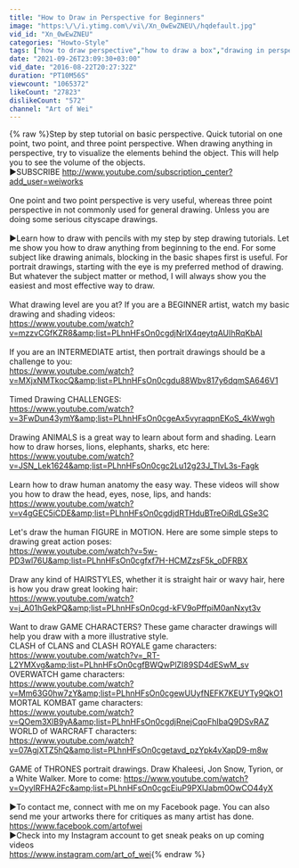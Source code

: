 ```yaml
---
title: "How to Draw in Perspective for Beginners"
image: "https:\/\/i.ytimg.com\/vi\/Xn_0wEwZNEU\/hqdefault.jpg"
vid_id: "Xn_0wEwZNEU"
categories: "Howto-Style"
tags: ["how to draw perspective","how to draw a box","drawing in perspective for beginners"]
date: "2021-09-26T23:09:30+03:00"
vid_date: "2016-08-22T20:27:32Z"
duration: "PT10M56S"
viewcount: "1065372"
likeCount: "27823"
dislikeCount: "572"
channel: "Art of Wei"
---
```

{% raw %}Step by step tutorial on basic perspective. Quick tutorial on one point, two point, and three point perspective. When drawing anything in perspective, try to visualize the elements behind the object. This will help you to see the volume of the objects.<br />►SUBSCRIBE <a rel="nofollow" target="blank" href="http://www.youtube.com/subscription_center?add_user=weiworks">http://www.youtube.com/subscription_center?add_user=weiworks</a><br /><br />One point and two point perspective is very useful, whereas three point perspective in not commonly used for general drawing. Unless you are doing some serious cityscape drawings.<br /><br />►Learn how to draw with pencils with my step by step drawing tutorials. Let me show you how to draw anything from beginning to the end. For some subject like drawing animals, blocking in the basic shapes first is useful. For portrait drawings, starting with the eye is my preferred method of drawing. But whatever the subject matter or method, I will always show you the easiest and most effective way to draw.<br /><br />What drawing level are you at? If you are a BEGINNER artist, watch my basic drawing and shading videos:<br /><a rel="nofollow" target="blank" href="https://www.youtube.com/watch?v=mzzvCGfKZR8&amp;list=PLhnHFsOn0cgdjNrlX4qeytqAUIhRqKbAI">https://www.youtube.com/watch?v=mzzvCGfKZR8&amp;list=PLhnHFsOn0cgdjNrlX4qeytqAUIhRqKbAI</a><br /><br />If you are an INTERMEDIATE artist, then portrait drawings should be a challenge to you:<br /><a rel="nofollow" target="blank" href="https://www.youtube.com/watch?v=MXjxNMTkocQ&amp;list=PLhnHFsOn0cgdu88Wbv817y6dqmSA646V1">https://www.youtube.com/watch?v=MXjxNMTkocQ&amp;list=PLhnHFsOn0cgdu88Wbv817y6dqmSA646V1</a><br /><br />Timed Drawing CHALLENGES:<br /><a rel="nofollow" target="blank" href="https://www.youtube.com/watch?v=3FwDun43ymY&amp;list=PLhnHFsOn0cgeAx5vyraqpnEKoS_4kWwgh">https://www.youtube.com/watch?v=3FwDun43ymY&amp;list=PLhnHFsOn0cgeAx5vyraqpnEKoS_4kWwgh</a><br /><br />Drawing ANIMALS is a great way to learn about form and shading. Learn how to draw horses, lions, elephants, sharks, etc here:<br /><a rel="nofollow" target="blank" href="https://www.youtube.com/watch?v=JSN_Lek1624&amp;list=PLhnHFsOn0cgc2Lu12g23J_TlvL3s-Fagk">https://www.youtube.com/watch?v=JSN_Lek1624&amp;list=PLhnHFsOn0cgc2Lu12g23J_TlvL3s-Fagk</a><br /><br />Learn how to draw human anatomy the easy way. These videos will show you how to draw the head, eyes, nose, lips, and hands:<br /><a rel="nofollow" target="blank" href="https://www.youtube.com/watch?v=v4gGEC5iCDE&amp;list=PLhnHFsOn0cgdjdRTHduBTreOiRdLGSe3C">https://www.youtube.com/watch?v=v4gGEC5iCDE&amp;list=PLhnHFsOn0cgdjdRTHduBTreOiRdLGSe3C</a><br /><br />Let's draw the human FIGURE in MOTION. Here are some simple steps to drawing great action poses:<br /><a rel="nofollow" target="blank" href="https://www.youtube.com/watch?v=5w-PD3wl76U&amp;list=PLhnHFsOn0cgfxf7H-HCMZzsF5k_oDFRBX">https://www.youtube.com/watch?v=5w-PD3wl76U&amp;list=PLhnHFsOn0cgfxf7H-HCMZzsF5k_oDFRBX</a><br /><br />Draw any kind of HAIRSTYLES, whether it is straight hair or wavy hair, here is how you draw great looking hair:<br /><a rel="nofollow" target="blank" href="https://www.youtube.com/watch?v=j_A01hGekPQ&amp;list=PLhnHFsOn0cgd-kFV9oPffpiM0anNxyt3v">https://www.youtube.com/watch?v=j_A01hGekPQ&amp;list=PLhnHFsOn0cgd-kFV9oPffpiM0anNxyt3v</a><br /><br />Want to draw GAME CHARACTERS? These game character drawings will help you draw with a more illustrative style.<br />CLASH of CLANS and CLASH ROYALE game characters:<br /><a rel="nofollow" target="blank" href="https://www.youtube.com/watch?v=_RT-L2YMXvg&amp;list=PLhnHFsOn0cgfBWQwPlZI89SD4dESwM_sv">https://www.youtube.com/watch?v=_RT-L2YMXvg&amp;list=PLhnHFsOn0cgfBWQwPlZI89SD4dESwM_sv</a><br />OVERWATCH game characters:<br /><a rel="nofollow" target="blank" href="https://www.youtube.com/watch?v=Mm63G0hw7zY&amp;list=PLhnHFsOn0cgewUUyfNEFK7KEUYTy9QkO1">https://www.youtube.com/watch?v=Mm63G0hw7zY&amp;list=PLhnHFsOn0cgewUUyfNEFK7KEUYTy9QkO1</a><br />MORTAL KOMBAT game characters:<br /><a rel="nofollow" target="blank" href="https://www.youtube.com/watch?v=QOem3XlB9yA&amp;list=PLhnHFsOn0cgdjRnejCqoFhIbaQ9DSvRAZ">https://www.youtube.com/watch?v=QOem3XlB9yA&amp;list=PLhnHFsOn0cgdjRnejCqoFhIbaQ9DSvRAZ</a><br />WORLD of WARCRAFT characters:<br /><a rel="nofollow" target="blank" href="https://www.youtube.com/watch?v=07AgjXTZ5hQ&amp;list=PLhnHFsOn0cgetavd_pzYpk4vXapD9-m8w">https://www.youtube.com/watch?v=07AgjXTZ5hQ&amp;list=PLhnHFsOn0cgetavd_pzYpk4vXapD9-m8w</a><br /><br />GAME of THRONES portrait drawings. Draw Khaleesi, Jon Snow, Tyrion, or a White Walker. More to come: <a rel="nofollow" target="blank" href="https://www.youtube.com/watch?v=OyyIRFHA2Fc&amp;list=PLhnHFsOn0cgcEiuP9PXlJabm0OwCO44yX">https://www.youtube.com/watch?v=OyyIRFHA2Fc&amp;list=PLhnHFsOn0cgcEiuP9PXlJabm0OwCO44yX</a><br /><br />►To contact me, connect with me on my Facebook page. You can also send me your artworks there for critiques as many artist has done.<br /><a rel="nofollow" target="blank" href="https://www.facebook.com/artofwei">https://www.facebook.com/artofwei</a><br />►Check into my Instagram account to get sneak peaks on up coming videos<br /><a rel="nofollow" target="blank" href="https://www.instagram.com/art_of_wei">https://www.instagram.com/art_of_wei</a>{% endraw %}
